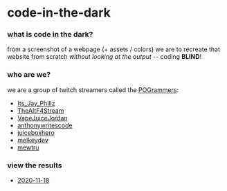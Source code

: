 code-in-the-dark
================

### what is code in the dark?

from a screenshot of a webpage (+ assets / colors) we are to recreate that
website from scratch *without looking at the output* -- coding **BLIND**!

### who are we?

we are a group of twitch streamers called the [POGrammers]:

- [Its_Jay_Phillz]
- [TheAltF4Stream]
- [VapeJuiceJordan]
- [anthonywritescode]
- [juiceboxhero]
- [melkeydev]
- [mewtru]

[POGrammers]: https://twitch.tv/team/pogrammers
[Its_Jay_Phillz]: https://twitch.tv/Its_Jay_Phillz
[TheAltF4Stream]: https://twitch.tv/TheAltF4Stream
[VapeJuiceJordan]: https://twitch.tv/VapeJuiceJordan
[anthonywritescode]: https://twitch.tv/anthonywritescode
[juiceboxhero]: https://twitch.tv/juiceboxhero
[melkeydev]: https://twitch.tv/melkeydev
[mewtru]: https://twitch.tv/mewtru

### view the results

- [2020-11-18]

[2020-11-18]: https://pogrammersttv.github.io/code-in-the-dark/2020-11-18
